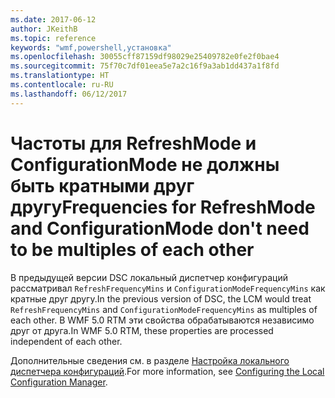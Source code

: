 ```yaml
---
ms.date: 2017-06-12
author: JKeithB
ms.topic: reference
keywords: "wmf,powershell,установка"
ms.openlocfilehash: 30055cff87159df98029e25409782e0fe2f0bae4
ms.sourcegitcommit: 75f70c7df01eea5e7a2c16f9a3ab1dd437a1f8fd
ms.translationtype: HT
ms.contentlocale: ru-RU
ms.lasthandoff: 06/12/2017
---
```

# <a name="frequencies-for-refreshmode-and-configurationmode-dont-need-to-be-multiples-of-each-other"></a><span data-ttu-id="5a65b-102">Частоты для RefreshMode и ConfigurationMode не должны быть кратными друг другу</span><span class="sxs-lookup"><span data-stu-id="5a65b-102">Frequencies for RefreshMode and ConfigurationMode don't need to be multiples of each other</span></span>

<span data-ttu-id="5a65b-103">В предыдущей версии DSC локальный диспетчер конфигураций рассматривал `RefreshFrequencyMins` и `ConfigurationModeFrequencyMins` как кратные друг другу.</span><span class="sxs-lookup"><span data-stu-id="5a65b-103">In the previous version of DSC, the LCM would treat `RefreshFrequencyMins` and `ConfigurationModeFrequencyMins` as multiples of each other.</span></span> <span data-ttu-id="5a65b-104">В WMF 5.0 RTM эти свойства обрабатываются независимо друг от друга.</span><span class="sxs-lookup"><span data-stu-id="5a65b-104">In WMF 5.0 RTM, these properties are processed independent of each other.</span></span> 

<span data-ttu-id="5a65b-105">Дополнительные сведения см. в разделе [Настройка локального диспетчера конфигураций](https://msdn.microsoft.com/powershell/dsc/metaconfig).</span><span class="sxs-lookup"><span data-stu-id="5a65b-105">For more information, see [Configuring the Local Configuration Manager](https://msdn.microsoft.com/powershell/dsc/metaconfig).</span></span>

